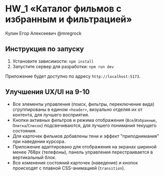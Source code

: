 # HW_1 «Каталог фильмов с избранным и фильтрацией»

Кулин Егор Алексеевич
@mregrock

## Инструкция по запуску

1.  Установите зависимости: `npm install`
2.  Запустите сервер для разработки: `npm run dev`

Приложение будет доступно по адресу `http://localhost:5173`.

## Улучшения UX/UI на 9-10

- Все элементы управления (поиск, фильтры, переключение вида) сгруппированы в едином `<header>`, визуально отделяя их от контента, для лучшего восприятия.
- Кнопки активных фильтров и режима отображения (`Все`/`Избранные`, `Плитка`/`Список`) подсвечиваются, для лучшего понимания текущего состояния.
- Для карточек фильмов добавлены тени и эффект "приподнимания" при наведении курсора.
- Приложение адаптировано для отображения на экранах шириной менее 768px (телефоны), панель управления перестраивается в вертикальный блок.
- Все изменения состояний карточек (наведение) и кнопок происходят с плавной CSS-анимацией (`transition`).
